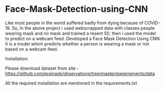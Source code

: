 # Face-Mask-Detection-using-CNN

Like most people in the world suffered badly from dying because of COVID-19. So, In the above project i used webscrapped data with classes people wearing mask and no mask and trained a resent 50, then i used the model to predict on a webcam feed. Developed a Face Mask Detection Using CNN. It is a model which predicts whether a person is wearing a mask or not based on a webcam feed. 

Installation:

Please download dataset from site - https://github.com/prajnasb/observations/tree/master/experiements/data

All the required installation are mentioned in the requirements.txt
